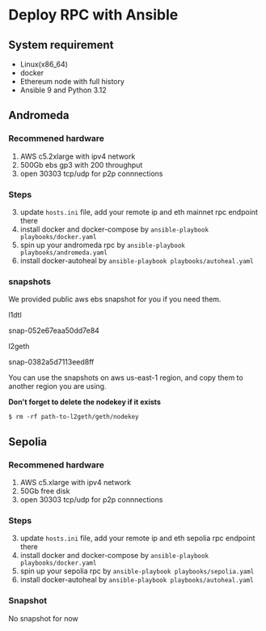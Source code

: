 # Deploy RPC with Ansible

## System requirement

- Linux(x86_64)
- docker
- Ethereum node with full history
- Ansible 9 and Python 3.12

## Andromeda

### Recommened hardware

1. AWS c5.2xlarge with ipv4 network
2. 500Gb ebs gp3 with 200 throughput
3. open 30303 tcp/udp for p2p connnections

### Steps

3. update `hosts.ini` file, add your remote ip and eth mainnet rpc endpoint there
4. install docker and docker-compose by `ansible-playbook playbooks/docker.yaml`
5. spin up your andromeda rpc by `ansible-playbook playbooks/andromeda.yaml`
6. install docker-autoheal by `ansible-playbook playbooks/autoheal.yaml`

### snapshots

We provided public aws ebs snapshot for you if you need them.

l1dtl

snap-052e67eaa50dd7e84

l2geth

snap-0382a5d7113eed8ff

You can use the snapshots on aws us-east-1 region, and copy them to another region you are using.

**Don't forget to delete the nodekey if it exists**

```
$ rm -rf path-to-l2geth/geth/nodekey
```

## Sepolia

### Recommened hardware

1. AWS c5.xlarge with ipv4 network
2. 50Gb free disk
3. open 30303 tcp/udp for p2p connnections

### Steps

3. update `hosts.ini` file, add your remote ip and eth sepolia rpc endpoint there
4. install docker and docker-compose by `ansible-playbook playbooks/docker.yaml`
5. spin up your sepolia rpc by `ansible-playbook playbooks/sepolia.yaml`
6. install docker-autoheal by `ansible-playbook playbooks/autoheal.yaml`

### Snapshot

No snapshot for now
